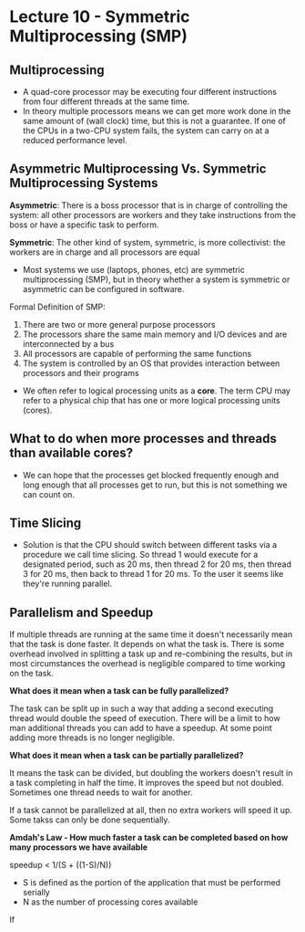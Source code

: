 # Lecture 10 - Symmetric Multiprocessing (SMP)

## Multiprocessing

- A quad-core processor may be executing four different instructions from four different threads at the same time.
- In theory multiple processors means we can get more work done in the same amount of (wall clock) time, but this is not
a guarantee. If one of the CPUs in a two-CPU system fails, the system can carry on at a reduced performance level.

## Asymmetric Multiprocessing Vs. Symmetric Multiprocessing Systems

**Asymmetric**: There is a boss processor that is in charge of controlling the system: all other processors are workers
and they take instructions from the boss or have a specific task to perform.

**Symmetric**: The other kind of system, symmetric, is more collectivist: the workers are in charge and all processors are equal

- Most systems we use (laptops, phones, etc) are symmetric multiprocessing (SMP), but in theory whether a system is symmetric or
asymmetric can be configured in software.

Formal Definition of SMP:

1. There are two or more general purpose processors
2. The processors share the same main memory and I/O devices and are interconnected by a bus
3. All processors are capable of performing the same functions
4. The system is controlled by an OS that provides interaction between processors and their programs

- We often refer to logical processing units as a **core**. The term CPU may refer to a physical chip that has one or more
logical processing units (cores).

## What to do when more processes and threads than available cores?

- We can hope that the processes get blocked frequently enough and long enough that all processes get to run, but this is not
something we can count on.

## Time Slicing

- Solution is that the CPU should switch between different tasks via a procedure we call time slicing. So thread 1 would execute
for a designated period, such as 20 ms, then thread 2 for 20 ms, then thread 3 for 20 ms, then back to thread 1 for 20 ms. To
the user it seems like they're running parallel.

## Parallelism and Speedup

If multiple threads are running at the same time it doesn't necessarily mean that the
task is done faster. It depends on what the task is. There is some overhead involved in
splitting a task up and re-combining the results, but in most circumstances the overhead
is negligible compared to time working on the task.

**What does it mean when a task can be fully parallelized?**

The task can be split up in such a way that adding a second executing thread would double
the speed of execution. There will be a limit to how man additional threads you can add
to have a speedup. At some point adding more threads is no longer negligible.

**What does it mean when a task can be partially parallelized?**

It means the task can be divided, but doubling the workers doesn't result in a task
completing in half the time. It improves the speed but not doubled. Sometimes one thread
needs to wait for another.

If a task cannot be parallelized at all, then no extra workers will speed it up. Some
takss can only be done sequentially.

**Amdah's Law - How much faster a task can be completed based on how many processors we have available**

speedup < 1/(S + ((1-S)/N))

- S is defined as the portion of the application that must be performed serially
- N as the number of processing cores available

If
